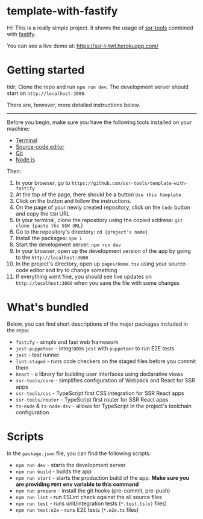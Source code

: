 # template-with-fastify

Hi! This is a really simple project. It shows the usage of [ssr-tools](https://github.com/ssr-tools/ssr-tools) combined with [fastify](https://github.com/fastify/fastify).

You can see a live demo at: https://ssr-t-twf.herokuapp.com/

# Getting started

tldr; Clone the repo and run `npm run dev`. The development server should start on `http://localhost:3000`.

There are, however, more detailed instructions below.

---

Before you begin, make sure you have the following tools installed on your machine:

- [Terminal](https://en.wikipedia.org/wiki/Terminal_emulator)
- [Source-code editor](https://en.wikipedia.org/wiki/Source-code_editor)
- [Git](https://git-scm.com/)
- [Node.js](https://nodejs.org/en/)

Then:

1. In your browser, go to `https://github.com/ssr-tools/template-with-fastify`
1. At the top of the page, there should be a button `Use this template`
1. Click on the button and follow the instructions. 
1. On the page of your newly created repository, click on the `Code` button and copy the `SSH` URL
1. In your terminal, clone the repository using the copied address: `git clone {paste the SSH URL}`
1. Go to the repository's directory: `cd {project's name}`
1. Install the packages: `npm i`
1. Start the development server: `npm run dev`
1. In your browser, open up the development version of the app by going to the `http://localhost:3000`
1. In the project's directory, open up `pages/Home.tsx` using your source-code editor and try to change something
1. If everything went fine, you should see live updates on `http://localhost:3000` when you save the file with some changes

# What's bundled

Below, you can find short descriptions of the major packages included in the repo:

- `fastify` - simple and fast web framework
- `jest-puppeteer` - integrates `jest` with `puppeteer` to run E2E tests
- `jest` - test runner 
- `lint-staged` - runs code checkers on the staged files before you commit them
- `React` - a library for building user interfaces using declarative views
- `ssr-tools/core` - simplifies configuration of Webpack and React for SSR apps
- `ssr-tools/css` - TypeScript first CSS integration for SSR React apps
- `ssr-tools/router` - TypeScript first router for SSR React apps
- `ts-node` & `ts-node-dev` - allows for TypeScript in the project's toolchain configuration

# Scripts

In the `package.json` file, you can find the following scripts:

- `npm run dev` - starts the development server
- `npm run build` - builds the app
- `npm run start` - starts the production build of the app. **Make sure you are providing `PORT` env variable to this command**
- `npm run prepare` - install the git hooks (pre-commit, pre-push)
- `npm run lint` - run ESLint check against the all source files
- `npm run test` - runs unit/integration tests (`*.test.ts(x)` files)
- `npm run test:e2e` - runs E2E tests (`*.e2e.ts` files)
